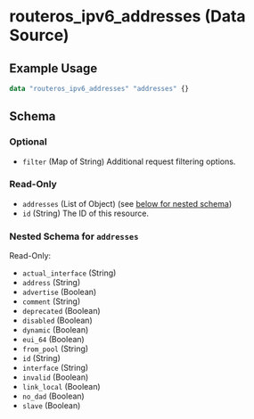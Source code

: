 # routeros_ipv6_addresses (Data Source)


## Example Usage
```terraform
data "routeros_ipv6_addresses" "addresses" {}
```

<!-- schema generated by tfplugindocs -->
## Schema

### Optional

- `filter` (Map of String) Additional request filtering options.

### Read-Only

- `addresses` (List of Object) (see [below for nested schema](#nestedatt--addresses))
- `id` (String) The ID of this resource.

<a id="nestedatt--addresses"></a>
### Nested Schema for `addresses`

Read-Only:

- `actual_interface` (String)
- `address` (String)
- `advertise` (Boolean)
- `comment` (String)
- `deprecated` (Boolean)
- `disabled` (Boolean)
- `dynamic` (Boolean)
- `eui_64` (Boolean)
- `from_pool` (String)
- `id` (String)
- `interface` (String)
- `invalid` (Boolean)
- `link_local` (Boolean)
- `no_dad` (Boolean)
- `slave` (Boolean)


